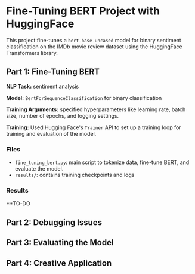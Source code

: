 # Fine-Tuning BERT Project with HuggingFace
This project fine-tunes a ```bert-base-uncased``` model for binary sentiment classification on the IMDb movie review dataset using the HuggingFace Transformers library.

## Part 1: Fine-Tuning BERT
**NLP Task:** sentiment analysis

**Model:** ```BertForSequenceClassification``` for binary classification

**Training Arguments:** specified hyperparameters like learning rate, batch size, number of epochs, and logging settings.

**Training:** Used Hugging Face's ```Trainer``` API to set up a training loop for training and evaluation of the model.

### Files
- ```fine_tuning_bert.py```: main script to tokenize data, fine-tune BERT, and evaluate the model.
- ```results/```: contains training checkpoints and logs

### Results
**TO-DO

## Part 2: Debugging Issues

## Part 3: Evaluating the Model

## Part 4: Creative Application
